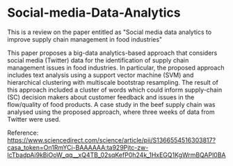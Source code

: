 # Social-media-Data-Analytics

This is a review on the paper entitled as "Social media data analytics to improve supply chain management in food industries"

This paper proposes a big-data analytics-based approach that considers social media (Twitter) data for the identification of supply chain management issues in food industries. In particular, the proposed approach includes text analysis using a support vector machine (SVM) and hierarchical clustering with multiscale bootstrap resampling. The result of this approach included a cluster of words which could inform supply-chain (SC) decision makers about customer feedback and issues in the flow/quality of food products. A case study in the beef supply chain was analysed using the proposed approach, where three weeks of data from Twitter were used.

Reference:
https://www.sciencedirect.com/science/article/pii/S1366554516303817?casa_token=On1RmYCi-BAAAAAA:ta929Pjtc-zw-lcTbadpAi9kBiOoW_qq__xQ4TB_02sqKefP0h24k_1HxEGQ1KgWrmBQAPl0BA
